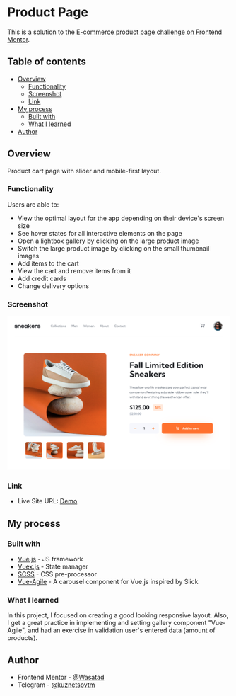 # Product Page

This is a solution to the [E-commerce product page challenge on Frontend Mentor](https://www.frontendmentor.io/challenges/ecommerce-product-page-UPsZ9MJp6).

## Table of contents

- [Overview](#overview)
  - [Functionality](#functionality)
  - [Screenshot](#screenshot)
  - [Link](#link)
- [My process](#my-process)
  - [Built with](#built-with)
  - [What I learned](#what-i-learned)
- [Author](#author)

## Overview

Product cart page with slider and mobile-first layout.

### Functionality

Users are able to:

- View the optimal layout for the app depending on their device's screen size
- See hover states for all interactive elements on the page
- Open a lightbox gallery by clicking on the large product image
- Switch the large product image by clicking on the small thumbnail images
- Add items to the cart
- View the cart and remove items from it
- Add credit cards
- Change delivery options

### Screenshot

![image](src/assets/product-page-preview.png)

### Link

- Live Site URL: [Demo](https://wasatad.github.io/Product-Page/)

## My process

### Built with

- [Vue.js](https://vuejs.org/) - JS framework
- [Vuex.js](https://vuex.vuejs.org/) - State manager
- [SCSS](https://sass-lang.com/) - CSS pre-processor
- [Vue-Agile](https://github.com/lukaszflorczak/vue-agile) - A carousel component for Vue.js inspired by Slick

### What I learned

In this project, I focused on creating a good looking responsive layout. Also, I get a great practice in implementing and setting gallery component "Vue-Agile", and had an exercise in validation user's entered data (amount of products).

## Author

- Frontend Mentor - [@Wasatad](https://www.frontendmentor.io/profile/Wasatad)
- Telegram - [@kuznetsovtm](https://t.me/@kuznetsovtm)
